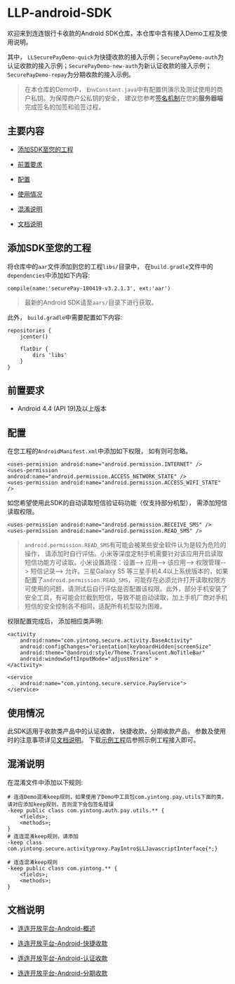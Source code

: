# LLP-android-SDK

欢迎来到连连银行卡收款的Android SDK仓库，本仓库中含有接入Demo工程及使用说明。

其中， ```LLSecurePayDemo-quick```为快捷收款的接入示例；```SecurePayDemo-auth```为认证收款的接入示例；```SecurePayDemo-new-auth```为新认证收款的接入示例；```SecurePayDemo-repay```为分期收款的接入示例。

> 在本仓库的Demo中， ```EnvConstant.java```中有配置供演示及测试使用的商户私钥。为保障商户公私钥的安全， 建议您参考[签名机制](https://openllp.lianlianpay.com/docs/development/signature-overview)在您的**服务器端**完成签名的加签和验签过程。


## 主要内容

* [添加SDK至您的工程](#添加sdk至您的工程)

* [前置要求](#前置要求)

* [配置](#配置)

* [使用情况](#使用情况)

* [混淆说明](#混淆说明)

* [文档说明](#文档说明)

## 添加SDK至您的工程

将仓库中的```aar```文件添加到您的工程```libs/```目录中， 在```build.gradle```文件中的```dependencies```中添加如下内容:

```
compile(name:'securePay-180419-v3.2.1.3', ext:'aar')
```

> 最新的Android SDK请至```aars/```目录下进行获取。

此外， ```build.gradle```中需要配置如下内容:

```
repositories {
    jcenter()

    flatDir {
        dirs 'libs'
    }
}
```

## 前置要求

* Android 4.4 (API 19)及以上版本

## 配置

在您工程的```AndroidManifest.xml```中添加如下权限， 如有则可忽略。

```
<uses-permission android:name="android.permission.INTERNET" />
<uses-permission android:name="android.permission.ACCESS_NETWORK_STATE" />
<uses-permission android:name="android.permission.ACCESS_WIFI_STATE" />
```

如您希望使用此SDK的自动读取短信验证码功能（仅支持部分机型）， 需添加短信读取权限。

```
<uses-permission android:name="android.permission.RECEIVE_SMS" />
<uses-permission android:name="android.permission.READ_SMS" />
```

> ```android.permission.READ_SMS```有可能会被某些安全软件认为是较为危险的操作， 请添加时自行评估。小米等深度定制手机需要针对该应用开启读取短信功能方可读取。小米设置路径：设置--> 应用--> 该应用--> 权限管理--> 短信记录--> 允许。三星Galaxy S5 等三星手机4.4以上系统版本的，如果配置了```android.permission.READ_SMS```，可能存在必须允许打开读取权限方可使用的问题，请测试后自行评估是否配置该权限。此外，部分手机安装了安全工具，有可能会拦截到短信，导致不能自动读取，加上手机厂商对手机短信的安全控制各不相同，适配所有机型较为困难。

权限配置完成后， 添加相应类声明:

```
<activity
    android:name="com.yintong.secure.activity.BaseActivity"
    android:configChanges="orientation|keyboardHidden|screenSize"
    android:theme="@android:style/Theme.Translucent.NoTitleBar"
    android:windowSoftInputMode="adjustResize" >
</activity>

<service
    android:name="com.yintong.secure.service.PayService">
</service>
```

## 使用情况

此SDK适用于收款类产品中的认证收款， 快捷收款，分期收款产品， 参数及使用时的注意事项详见[文档说明](#文档说明)。 下载[示例工程](https://github.com/LianLianPay/LLP-Android-SDK/releases)后参照示例工程接入即可。

## 混淆说明

在混淆文件中添加以下规则:

```
# 连连Demo混淆keep规则，如果使用了Demo中工具包com.yintong.pay.utils下面的类，请对应添加keep规则，否则混下会包签名错误
-keep public class com.yintong.auth.pay.utils.** {
    <fields>;
    <methods>;
}
# 连连混淆keep规则，请添加
-keep class com.yintong.secure.activityproxy.PayIntro$LLJavascriptInterface{*;}

# 连连混淆keep规则
-keep public class com.yintong.** {
    <fields>;
    <methods>;
}
```


## 文档说明

* [连连开放平台-Android-概述](https://openllp.lianlianpay.com/docs/receive-money/android/overview)

* [连连开放平台-Android-快捷收款](https://openllp.lianlianpay.com/docs/receive-money/android/express)

* [连连开放平台-Android-认证收款](https://openllp.lianlianpay.com/docs/receive-money/android/authenticate)

* [连连开放平台-Android-分期收款](https://openllp.lianlianpay.com/docs/receive-money/android/instalment)